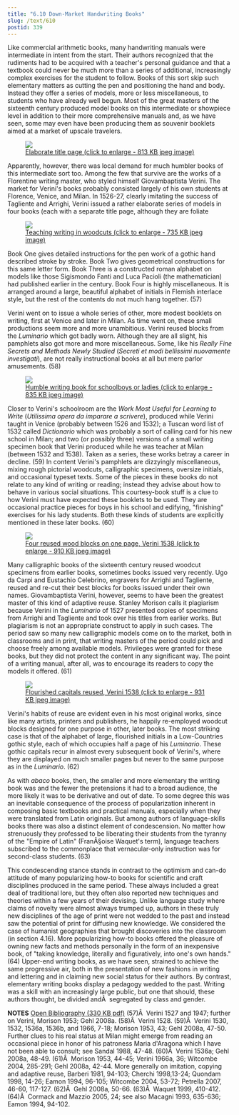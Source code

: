 ```yaml
---
title: "6.10 Down-Market Handwriting Books"
slug: /text/610
postid: 339
---
```

Like commercial arithmetic books, many handwriting manuals were intermediate in intent from the start. Their authors recognized that the rudiments had to be acquired with a teacher's personal guidance and that a textbook could never be much more than a series of additional, increasingly complex exercises for the student to follow. Books of this sort skip such elementary matters as cutting the pen and positioning the hand and body. Instead they offer a series of models, more or less miscellaneous, to students who have already well begun. Most of the great masters of the sixteenth century produced model books on this intermediate or showpiece level in addition to their more comprehensive manuals and, as we have seen, some may even have been producing them as souvenir booklets aimed at a market of upscale travelers.

<figure class="mkdn-figure">
    <a href="/images_full//6.00_Chapter_Six/HFS_025.01.jpg" class="mkdn-image-link">
    <img class="mkdn-image" src="/images_full//6.00_Chapter_Six/HFS_025.01.jpg" />
    <figcaption class="mkdn-figcaption">Elaborate title page (click to enlarge - 813 KB jpeg image)</figcaption>
    </a>
</figure>

Apparently, however, there was local demand for much humbler books of this intermediate sort too. Among the few that survive are the works of a Florentine writing master, who styled himself Giovambaptista Verini. The market for Verini's books probably consisted largely of his own students at Florence, Venice, and Milan. In 1526-27, clearly imitating the success of Tagliente and Arrighi, Verini issued a rather elaborate series of models in four books (each with a separate title page, although they are foliate

<figure class="mkdn-figure">
    <a href="/images_full//6.00_Chapter_Six/HFS_025.02.jpg" class="mkdn-image-link">
    <img class="mkdn-image" src="/images_full//6.00_Chapter_Six/HFS_025.02.jpg" />
    <figcaption class="mkdn-figcaption">Teaching writing in woodcuts (click to enlarge - 735 KB jpeg image)</figcaption>
    </a>
</figure>

Book One gives detailed instructions for the pen work of a gothic hand described stroke by stroke. Book Two gives geometrical constructions for this same letter form. Book Three is a constructed roman alphabet on models like those Sigismondo Fanti and Luca Pacioli (the mathematician) had published earlier in the century. Book Four is highly miscellaneous. It is arranged around a large, beautiful alphabet of initials in Flemish interlace style, but the rest of the contents do not much hang together. (57)

Verini went on to issue a whole series of other, more modest booklets on writing, first at Venice and later in Milan. As time went on, these small productions seem more and more unambitious. Verini reused blocks from the <em>Luminario</em> which got badly worn. Although they are all slight, his pamphlets also got more and more miscellaneous. Some, like his <em>Really Fine Secrets and Methods Newly Studied</em> (<em>Secreti et modi bellissimi nuovamente investigati</em>), are not really instructional books at all but mere parlor amusements. (58)

<figure class="mkdn-figure">
    <a href="/images_full//6.00_Chapter_Six/HFS_054.02.jpg" class="mkdn-image-link">
    <img class="mkdn-image" src="/images_full//6.00_Chapter_Six/HFS_054.02.jpg" />
    <figcaption class="mkdn-figcaption">Humble writing book for schoolboys or ladies (click to enlarge - 835 KB jpeg image)</figcaption>
    </a>
</figure>

Closer to Verini's schoolroom are the <em>Work Most Useful for Learning to Write</em> (<em>Utilissima opera da imparare a scrivere</em>), produced while Verini taught in Venice (probably between 1526 and 1532); a Tuscan word list of 1532 called <em>Dictionario</em> which was probably a sort of calling card for his new school in Milan; and two (or possibly three) versions of a small writing specimen book that Verini produced while he was teacher at Milan (between 1532 and 1538). Taken as a series, these works betray a career in decline. (59) In content Verini's pamphlets are dizzyingly miscellaneous, mixing rough pictorial woodcuts, calligraphic specimens, oversize initials, and occasional typeset texts. Some of the pieces in these books do not relate to any kind of writing or reading; instead they advise about how to behave in various social situations. This courtesy-book stuff is a clue to how Verini must have expected these booklets to be used. They are occasional practice pieces for boys in his school and edifying, "finishing" exercises for his lady students. Both these kinds of students are explicitly mentioned in these later books. (60)

<figure class="mkdn-figure">
    <a href="/images_full//6.00_Chapter_Six/HFS_053.01.jpg" class="mkdn-image-link">
    <img class="mkdn-image" src="/images_full//6.00_Chapter_Six/HFS_053.01.jpg" />
    <figcaption class="mkdn-figcaption">Four reused wood blocks on one page, Verini 1538 (click to enlarge - 910 KB jpeg image)</figcaption>
    </a>
</figure>

Many calligraphic books of the sixteenth century reused woodcut specimens from earlier books, sometimes books issued very recently. Ugo da Carpi and Eustachio Celebrino, engravers for Arrighi and Tagliente, reused and re-cut their best blocks for books issued under their own names. Giovambaptista Verini, however, seems to have been the greatest master of this kind of adaptive reuse. Stanley Morison calls it plagiarism because Verini in the <em>Luminario</em> of 1527 presented copies of specimens from Arrighi and Tagliente and took over his titles from earlier works. But plagiarism is not an appropriate construct to apply in such cases. The period saw so many new calligraphic models come on to the market, both in classrooms and in print, that writing masters of the period could pick and choose freely among available models. Privileges were granted for these books, but they did not protect the content in any significant way. The point of a writing manual, after all, was to encourage its readers to copy the models it offered. (61)

<figure class="mkdn-figure">
    <a href="/images_full//6.00_Chapter_Six/HFS_053.04.jpg" class="mkdn-image-link">
    <img class="mkdn-image" src="/images_full//6.00_Chapter_Six/HFS_053.04.jpg" />
    <figcaption class="mkdn-figcaption">Flourished capitals reused, Verini 1538 (click to enlarge - 931 KB jpeg image)</figcaption>
    </a>
</figure>

Verini's habits of reuse are evident even in his most original works, since like many artists, printers and publishers, he happily re-employed woodcut blocks designed for one purpose in other, later books. The most striking case is that of the alphabet of large, flourished initials in a Low-Countries gothic style, each of which occupies half a page of his <em>Luminario</em>. These gothic capitals recur in almost every subsequent book of Verini's, where they are displayed on much smaller pages but never to the same purpose as in the <em>Luminario</em>. (62)

As with <em>abaco</em> books, then, the smaller and more elementary the writing book was and the fewer the pretensions it had to a broad audience, the more likely it was to be derivative and out of date. To some degree this was an inevitable consequence of the process of popularization inherent in composing basic textbooks and practical manuals, especially when they were translated from Latin originals. But among authors of language-skills books there was also a distinct element of condescension. No matter how strenuously they professed to be liberating their students from the tyranny of the "Empire of Latin" (FranÃ§oise Waquet's term), language teachers subscribed to the commonplace that vernacular-only instruction was for second-class students. (63)

This condescending stance stands in contrast to the optimism and can-do attitude of many popularizing how-to books for scientific and craft disciplines produced in the same period. These always included a great deal of traditional lore, but they often also reported new techniques and theories within a few years of their devising. Unlike language study where claims of novelty were almost always trumped up, authors in these truly new disciplines of the age of print were not wedded to the past and instead saw the potential of print for diffusing new knowledge. We considered the case of humanist geographies that brought discoveries into the classroom (in section 4.16). More popularizing how-to books offered the pleasure of owning new facts and methods personally in the form of an inexpensive book, of "taking knowledge, literally and figuratively, into one's own hands." (64) Upper-end writing books, as we have seen, strained to achieve the same progressive air, both in the presentation of new fashions in writing and lettering and in claiming new social status for their authors. By contrast, elementary writing books display a pedagogy wedded to the past. Writing was a skill with an increasingly large public, but one that should, these authors thought, be divided andÂ  segregated by class and gender.

<strong>NOTES</strong>
<a href="http://www.humanismforsale.org/bibliography.pdf" target="new">Open Bibliography (330 KB pdf)</a>
(57)Â  Verini 1527 and 1947; further on Verini, Morison 1953; Gehl 2008a.
(58)Â  Verini 1528.
(59)Â  Verini 1530, 1532, 1536a, 1536b, and 1966, 7-18; Morison 1953, 43; Gehl 2008a, 47-50. Further clues to his real status at Milan might emerge from reading an occasional piece in honor of his patroness Maria d'Aragona which I have not been able to consult; see Sandal 1988, 47-48.
(60)Â  Verini 1536a; Gehl 2008a, 48-49.
(61)Â  Morison 1953, 44-45; Verini 1966a, 36; Witcombe 2004, 285-291; Gehl 2008a, 42-44. More generally on imitation, copying and adaptive reuse, Barberi 1981, 94-103; Cherchi 1998,13-24; Quondam 1998, 14-26; Eamon 1994, 96-105; Witcombe 2004, 53-72; Petrella 2007, 46-60, 117-127.
(62)Â  Gehl 2008a, 50-66.
(63)Â  Waquet 1999, 410-412.
(64)Â  Cormack and Mazzio 2005, 24; see also Macagni 1993, 635-636; Eamon 1994, 94-102.
